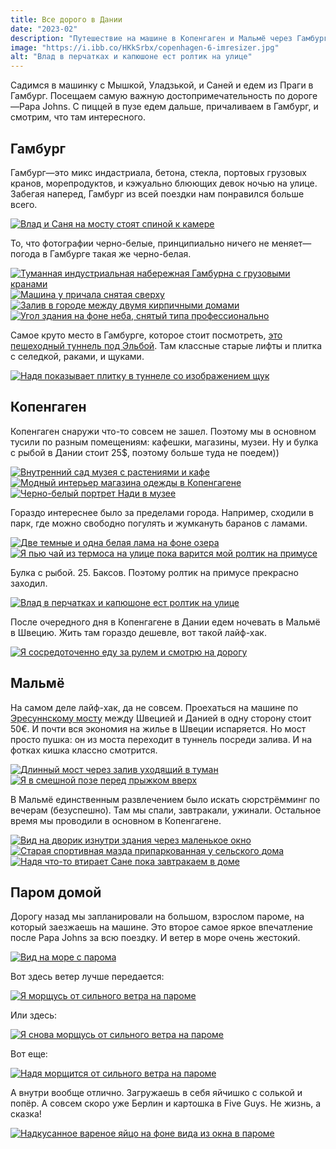 ```yaml
---
title: Все дорого в Дании
date: "2023-02"
description: "Путешествие на машине в Копенгаген и Мальмё через Гамбург."
image: "https://i.ibb.co/HKkSrbx/copenhagen-6-imresizer.jpg"
alt: "Влад в перчатках и капюшоне ест ролтик на улице"
---
```


Садимся в машинку с Мышкой, Уладзькой, и Саней и едем из Праги в Гамбург. Посещаем самую важную достопримечательность по дороге—Papa Johns. С пиццей в пузе едем дальше, причаливаем в Гамбург, и смотрим, что там интересного.

## Гамбург

Гамбург—это микс индастриала, бетона, стекла, портовых грузовых кранов, морепродуктов, и кэжуально блюющих девок ночью на улице. Забегая наперед, Гамбург из всей поездки нам понравился больше всего.

<a href="https://i.ibb.co/QKLbz9z/hamburg-1-min.jpg" target="_blank" rel="norferrer">
    <img src="https://i.ibb.co/2ZfMnRp/hamburg-1-imresizer.jpg" alt="Влад и Саня на мосту стоят спиной к камере" title="Влад и Саня на мосту стоят спиной к камере"/>
</a>

То, что фотографии черно-белые, принципиально ничего не меняет—погода в Гамбурге такая же черно-белая.

<a href="https://i.ibb.co/D9FH5W2/hamburg-2-min.jpg" target="_blank" rel="norferrer">
    <img src="https://i.ibb.co/cykmdK3/hamburg-2-imresizer.jpg" alt="Туманная индустриальная набережная Гамбурна с грузовыми кранами" title="Туманная индустриальная набережная Гамбурна с грузовыми кранами"/>
</a>

<a href="https://i.ibb.co/55PWRRV/hamburg-3-min.jpg" target="_blank" rel="norferrer">
    <img src="https://i.ibb.co/XFpcYxp/hamburg-3-imresizer.jpg" alt="Машина у причала снятая сверху" title="Машина у причала снятая сверху"/>
</a>

<a href="https://i.ibb.co/jkh2F1b/hamburg-4-min.png" target="_blank" rel="norferrer">
    <img src="https://i.ibb.co/cc34MC6/hamburg-4-imresizer.jpg" alt="Залив в городе между двумя кирпичными домами" title="Залив в городе между двумя кирпичными домами"/>
</a>

<a href="https://i.ibb.co/48vCdHG/hamburg-5-min.png" target="_blank" rel="norferrer">
    <img src="https://i.ibb.co/sPFB80s/hamburg-5-imresizer.jpg" alt="Угол здания на фоне неба, снятый типа профессионально" title="Угол здания на фоне неба, снятый типа профессионально"/>
</a>

Самое круто место в Гамбурге, которое стоит посмотреть, <a href="https://goo.gl/maps/E5bBxnDzddPMBMX69" target="_blank" rel="norferrer">это пешеходный туннель под Эльбой</a>. Там классные старые лифты и плитка с селедкой, раками, и щуками.

<a href="https://i.ibb.co/bJmMXyx/hamburg-6-min.png" target="_blank" rel="norferrer">
    <img src="https://i.ibb.co/CM6nFTb/hamburg-6-imresizer.jpg" alt="Надя показывает плитку в туннеле со изображением щук" title="Надя показывает плитку в туннеле со изображением щук"/>
</a>

## Копенгаген
Копенгаген снаружи что-то совсем не зашел. Поэтому мы в основном тусили по разным помещениям: кафешки, магазины, музеи. Ну и булка с рыбой в Дании стоит 25$, поэтому больше туда не поедем))

<a href="https://i.ibb.co/PN6zXtL/copenhagen-1-min.png" target="_blank" rel="norferrer">
    <img src="https://i.ibb.co/k2k3rdD/copenhagen-1-imresizer.jpg" alt="Внутренний сад музея с растениями и кафе" title="Внутренний сад музея с растениями и кафе"/>
</a>

<a href="https://i.ibb.co/SPDLt7D/copenhagen-2-min.png" target="_blank" rel="norferrer">
    <img src="https://i.ibb.co/m8jKrxt/copenhagen-2-imresizer.jpg" alt="Модный интерьер магазина одежды в Копенгагене" title="Модный интерьер магазина одежды в Копенгагене"/>
</a>

<a href="https://i.ibb.co/fH5k0ZY/copenhagen-3-min.jpg" target="_blank" rel="norferrer">
    <img src="https://i.ibb.co/YyqSNGm/copenhagen-3-imresizer.jpg" alt="Черно-белый портрет Нади в музее" title="Черно-белый портрет Нади в музее"/>
</a>

Гораздо интереснее было за пределами города. Например, сходили в парк, где можно свободно погулять и жумкануть баранов с ламами.

<a href="https://i.ibb.co/wBrNLmH/copenhagen-4-min.jpg" target="_blank" rel="norferrer">
    <img src="https://i.ibb.co/H7YQTP5/copenhagen-4-imresizer.jpg" alt="Две темные и одна белая лама на фоне озера" title="Две темные и одна белая лама на фоне озера"/>
</a>

<a href="https://i.ibb.co/yS3TPBH/copenhagen-5-min.jpg" target="_blank" rel="norferrer">
    <img src="https://i.ibb.co/fG6pFGw/copenhagen-5-imresizer.jpg" alt="Я пью чай из термоса на улице пока варится мой ролтик на примусе" title="Я пью чай из термоса на улице пока варится мой ролтик на примусе"/>
</a>

Булка с рыбой. 25. Баксов. Поэтому ролтик на примусе прекрасно заходил.

<a href="https://i.ibb.co/3zjL2RH/copenhagen-6-min.jpg" target="_blank" rel="norferrer">
    <img src="https://i.ibb.co/HKkSrbx/copenhagen-6-imresizer.jpg" alt="Влад в перчатках и капюшоне ест ролтик на улице" title="Влад в перчатках и капюшоне ест ролтик на улице"/>
</a>

После очередного дня в Копенгагене в Дании едем ночевать в Мальмё в Швецию. Жить там гораздо дешевле, вот такой лайф-хак.

<a href="https://i.ibb.co/sb8tzmD/copenhagen-7-min.jpg" target="_blank" rel="norferrer">
    <img src="https://i.ibb.co/8N0w7hp/copenhagen-7-imresizer.jpg" alt="Я сосредоточенно еду за рулем и смотрю на дорогу" title="Я сосредоточенно еду за рулем и смотрю на дорогу"/>
</a>

## Мальмё
На самом деле лайф-хак, да не совсем. Проехаться на машине по <a href="https://w.wiki/6nQB" target="_blank" rel="norferrer">Эресуннскому мосту</a> между Швецией и Данией в одну сторону стоит 50€. И почти вся экономия на жилье в Швеции испаряется. Но мост просто пушка: он из моста переходит в туннель посреди залива. И на фотках кишка классно смотрится.

<a href="https://i.ibb.co/6BnzxsC/malmo-1-min.jpg" target="_blank" rel="norferrer">
    <img src="https://i.ibb.co/9czt7zL/malmo-1-imresizer.jpg" alt="Длинный мост через залив уходящий в туман" title="Длинный мост через залив уходящий в туман"/>
</a>

<a href="https://i.ibb.co/0Q8f7Lv/malmo-2-min.jpg" target="_blank" rel="norferrer">
    <img src="https://i.ibb.co/Fw5xMmZ/malmo-2-imresizer.jpg" alt="Я в смешной позе перед прыжком вверх" title="Я в смешной позе перед прыжком вверх"/>
</a>

В Мальмё единственным развлечением было искать сюрстрёмминг по вечерам (безуспешно). Там мы спали, завтракали, ужинали. Остальное время мы проводили в основном в Копенгагене.

<a href="https://i.ibb.co/NtrZR4V/malmo-5-min.png" target="_blank" rel="norferrer">
    <img src="https://i.ibb.co/8mM02Dz/malmo-5-imresizer.jpg" alt="Вид на дворик изнутри здания через маленькое окно" title="Вид на дворик изнутри здания через маленькое окно"/>
</a>

<a href="https://i.ibb.co/CMksc7B/malmo-3-min.jpg" target="_blank" rel="norferrer">
    <img src="https://i.ibb.co/LPPPBmQ/malmo-3-imresizer.jpg" alt="Старая спортивная мазда припаркованная у сельского дома" title="Старая спортивная мазда припаркованная у сельского дома"/>
</a>

<a href="https://i.ibb.co/3FkWFnS/malmo-4-min.jpg" target="_blank" rel="norferrer">
    <img src="https://i.ibb.co/D7jJzCv/malmo-4-imresizer.jpg" alt="Надя что-то втирает Сане пока завтракаем в доме" title="Надя что-то втирает Сане пока завтракаем в доме"/>
</a>

## Паром домой
Дорогу назад мы запланировали на большом, взрослом пароме, на который заезжаешь на машине. Это второе самое яркое впечатление после Papa Johns за всю поездку. И ветер в море очень жестокий.

<a href="https://i.ibb.co/p38d7Fh/ferry-1-min.jpg" target="_blank" rel="norferrer">
    <img src="https://i.ibb.co/2558GJt/ferry-1-imresizer.jpg" alt="Вид на море с парома" title="Вид на море с парома"/>
</a>

Вот здесь ветер лучше передается:

<a href="https://i.ibb.co/TqYzpcj/ferry-2-min.jpg" target="_blank" rel="norferrer">
    <img src="https://i.ibb.co/NF5hY7h/ferry-2-imresizer.jpg" alt="Я морщусь от сильного ветра на пароме" title="Я морщусь от сильного ветра на пароме"/>
</a>

Или здесь:

<a href="https://i.ibb.co/rfLfrMs/ferry-3-min.jpg" target="_blank" rel="norferrer">
    <img src="https://i.ibb.co/Gtk3vLY/ferry-3-imresizer.jpg" alt="Я снова морщусь от сильного ветра на пароме" title="Я снова морщусь от сильного ветра на пароме"/>
</a>

Вот еще:

<a href="https://i.ibb.co/MpN7yQW/ferry-4-min.jpg" target="_blank" rel="norferrer">
    <img src="https://i.ibb.co/bvYn9Mh/ferry-4-imresizer.jpg" alt="Надя морщится от сильного ветра на пароме" title="Надя морщится от сильного ветра на пароме"/>
</a>

А внутри вообще отлично. Загружаешь в себя яйчишко с солькой и попёр. А совсем скоро уже Берлин и картошка в Five Guys. Не жизнь, а сказка!

<a href="https://i.ibb.co/7bVmYR4/ferry-5-min.png" target="_blank" rel="norferrer">
    <img src="https://i.ibb.co/7j3tN3K/ferry-5-imresizer.jpg" alt="Надкусанное вареное яйцо на фоне вида из окна в пароме" title="Надкусанное вареное яйцо на фоне вида из окна в пароме"/>
</a>